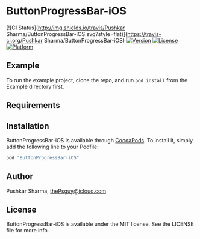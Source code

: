# ButtonProgressBar-iOS

[![CI Status](http://img.shields.io/travis/Pushkar Sharma/ButtonProgressBar-iOS.svg?style=flat)](https://travis-ci.org/Pushkar Sharma/ButtonProgressBar-iOS)
[![Version](https://img.shields.io/cocoapods/v/ButtonProgressBar-iOS.svg?style=flat)](http://cocoapods.org/pods/ButtonProgressBar-iOS)
[![License](https://img.shields.io/cocoapods/l/ButtonProgressBar-iOS.svg?style=flat)](http://cocoapods.org/pods/ButtonProgressBar-iOS)
[![Platform](https://img.shields.io/cocoapods/p/ButtonProgressBar-iOS.svg?style=flat)](http://cocoapods.org/pods/ButtonProgressBar-iOS)

## Example

To run the example project, clone the repo, and run `pod install` from the Example directory first.

## Requirements

## Installation

ButtonProgressBar-iOS is available through [CocoaPods](http://cocoapods.org). To install
it, simply add the following line to your Podfile:

```ruby
pod "ButtonProgressBar-iOS"
```

## Author

Pushkar Sharma, thePsguy@icloud.com

## License

ButtonProgressBar-iOS is available under the MIT license. See the LICENSE file for more info.
